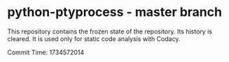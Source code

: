 # python-ptyprocess - master branch

This repository contains the frozen state of the repository.
Its history is cleared. It is used only for static code
analysis with Codacy.

Commit Time: 1734572014